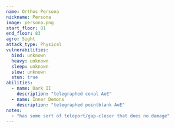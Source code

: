 ```yaml
---
name: Orthos Persona
nickname: Persona
image: persona.png
start_floor: 81
end_floor: 83
agro: Sight
attack_type: Physical
vulnerabilities:
  bind: unknown
  heavy: unknown
  sleep: unknown
  slow: unknown
  stun: true
abilities:
  - name: Dark II
    description: "telegraphed conal AoE"
  - name: Inner Demons
    description: "telegraphed pointblank AoE"
notes:
  - "has some sort of teleport/gap-closer that does no damage"
---
```

